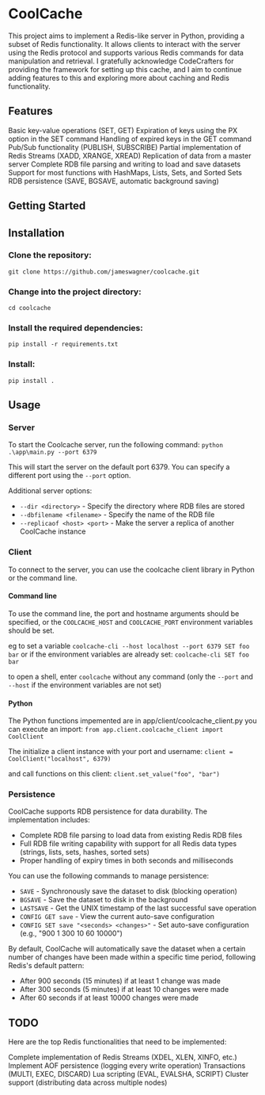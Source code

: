 # CoolCache
This project aims to implement a Redis-like server in Python, providing a subset of Redis functionality. It allows clients to interact with the server using the Redis protocol and supports various Redis commands for data manipulation and retrieval. I gratefully acknowledge CodeCrafters for providing the framework for setting up this cache, and I aim to continue adding features to this and exploring more about caching and Redis functionality. 

## Features

Basic key-value operations (SET, GET)
Expiration of keys using the PX option in the SET command
Handling of expired keys in the GET command
Pub/Sub functionality (PUBLISH, SUBSCRIBE)
Partial implementation of Redis Streams (XADD, XRANGE, XREAD)
Replication of data from a master server
Complete RDB file parsing and writing to load and save datasets
Support for most functions with HashMaps, Lists, Sets, and Sorted Sets
RDB persistence (SAVE, BGSAVE, automatic background saving)

## Getting Started

## Installation

### Clone the repository:
`git clone https://github.com/jameswagner/coolcache.git`

### Change into the project directory:
`cd coolcache`

### Install the required dependencies:
`pip install -r requirements.txt`

### Install: 
`pip install .`

## Usage

### Server
To start the Coolcache server, run the following command:
`python .\app\main.py --port 6379`

This will start the server on the default port 6379. You can specify a different port using the `--port` option.

Additional server options:
- `--dir <directory>` - Specify the directory where RDB files are stored
- `--dbfilename <filename>` - Specify the name of the RDB file
- `--replicaof <host> <port>` - Make the server a replica of another CoolCache instance

### Client
To connect to the server, you can use the coolcache client library in Python or the command line.

#### Command line
To use the command line, the port and hostname arguments should be specified, or the 
`COOLCACHE_HOST` and `COOLCACHE_PORT` environment variables should be set.

eg to set a variable
`coolcache-cli --host localhost --port 6379 SET foo bar`
or if the environment variables are already set: 
`coolcache-cli SET foo bar`

to open a shell, enter `coolcache` without any command (only the `--port` and `--host` if the environment variables are not set)

#### Python
The Python functions impemented are in app/client/coolcache_client.py
you can execute an import: 
`from app.client.coolcache_client import CoolClient`

The initialize a client instance with your port and username:
`client = CoolClient("localhost", 6379)`

and call functions on this client:
`client.set_value("foo", "bar")`

### Persistence

CoolCache supports RDB persistence for data durability. The implementation includes:

- Complete RDB file parsing to load data from existing Redis RDB files
- Full RDB file writing capability with support for all Redis data types (strings, lists, sets, hashes, sorted sets)
- Proper handling of expiry times in both seconds and milliseconds

You can use the following commands to manage persistence:

- `SAVE` - Synchronously save the dataset to disk (blocking operation)
- `BGSAVE` - Save the dataset to disk in the background
- `LASTSAVE` - Get the UNIX timestamp of the last successful save operation
- `CONFIG GET save` - View the current auto-save configuration
- `CONFIG SET save "<seconds> <changes>"` - Set auto-save configuration (e.g., "900 1 300 10 60 10000")

By default, CoolCache will automatically save the dataset when a certain number of changes have been made within a specific time period, following Redis's default pattern:

- After 900 seconds (15 minutes) if at least 1 change was made
- After 300 seconds (5 minutes) if at least 10 changes were made
- After 60 seconds if at least 10000 changes were made

## TODO
Here are the top Redis functionalities that need to be implemented:

Complete implementation of Redis Streams (XDEL, XLEN, XINFO, etc.)
Implement AOF persistence (logging every write operation)
Transactions (MULTI, EXEC, DISCARD)
Lua scripting (EVAL, EVALSHA, SCRIPT)
Cluster support (distributing data across multiple nodes)